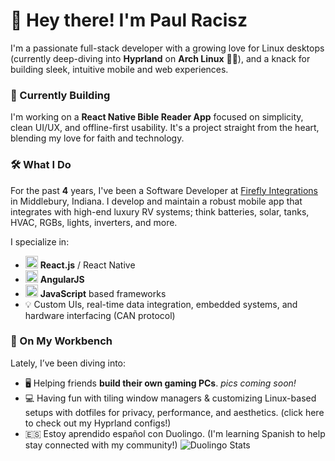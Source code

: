 # 👋 Hey there! I'm Paul Racisz

I'm a passionate full-stack developer with a growing love for Linux desktops (currently deep-diving into **Hyprland** on **Arch Linux** 🧠🐧), and a knack for building sleek, intuitive mobile and web experiences.

### 📖 Currently Building
I'm working on a **React Native Bible Reader App** focused on simplicity, clean UI/UX, and offline-first usability. It's a project straight from the heart, blending my love for faith and technology.

### 🛠️ What I Do
For the past **4** years, I've been a Software Developer at [Firefly Integrations](https://www.fireflyint.com/) in Middlebury, Indiana. I develop and maintain a robust mobile app that integrates with high-end luxury RV systems; think batteries, solar, tanks, HVAC, RGBs, lights, inverters, and more.

I specialize in:
- <img width="20" height="20" alt="image" src="https://github.com/user-attachments/assets/e00c5f38-ec4a-4f0c-985d-7a8e2a62a6b8" /> **React.js** / React Native
- <img width="20" height="20" alt="image" src="https://github.com/user-attachments/assets/286825ec-77bc-4598-b955-abbfd6f191f8" /> **AngularJS**
- <img width="20" height="20" alt="image" src="https://github.com/user-attachments/assets/2b69a8d4-dbe5-49ed-b2f6-de71ea1ac20f" /> **JavaScript** based frameworks
- 💡 Custom UIs, real-time data integration, embedded systems, and hardware interfacing (CAN protocol)

### 🧰 On My Workbench
Lately, I’ve been diving into:
- 🖥️ Helping friends **build their own gaming PCs**. *pics coming soon!*
- 💻 Having fun with tiling window managers & customizing Linux-based setups with dotfiles for privacy, performance, and aesthetics. (click here to check out my Hyprland configs!)
- 🇪🇸 Estoy aprendido español con Duolingo. (I'm learning Spanish to help stay connected with my community!)
![Duolingo Stats](https://duolingo-stats-card.vercel.app/api?username=PaulRacisz)

